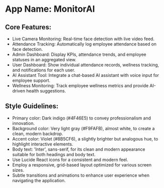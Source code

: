 # **App Name**: MonitorAI

## Core Features:

- Live Camera Monitoring: Real-time face detection with live video feed.
- Attendance Tracking: Automatically log employee attendance based on face detection.
- Admin Dashboard: Display KPIs, attendance trends, and employee statuses in an aggregated view.
- User Dashboard: Show individual attendance records, wellness tracking, and notifications for each user.
- AI Assistant Tool: Integrate a chat-based AI assistant with voice input for employee support.
- Wellness Monitoring: Track employee wellness metrics and provide AI-driven health suggestions.

## Style Guidelines:

- Primary color: Dark indigo (#4F46E5) to convey professionalism and innovation.
- Background color: Very light gray (#F9FAFB), almost white, to create a clean, modern backdrop.
- Accent color: Violet (#8B5CF6), a slightly brighter but analogous hue, to highlight interactive elements.
- Body text: 'Inter', sans-serif, for its clean and modern appearance suitable for both headings and body text.
- Use Lucide React icons for a consistent and modern feel.
- Employ a responsive, grid-based layout optimized for various screen sizes.
- Subtle transitions and animations to enhance user experience when navigating the application.